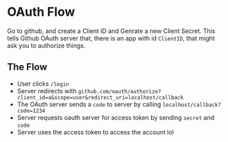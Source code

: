 # OAuth Flow
Go to github, and create a Client ID and Genrate a new Client Secret.
This tells Github OAuth server that, there is an app with id `ClientID`, that might ask you to authorize things.

## The Flow
* User clicks `/login`
* Server redirects with `github.com/oauth/authorize?client_id=a&scope=user&redirect_uri=localhost/callback`
* The OAuth server sends a `code` to server by calling `localhost/callback?code=1234`
* Server requests oauth server for access token by sending `secret` and `code`
* Server uses the access token to access the account lol
